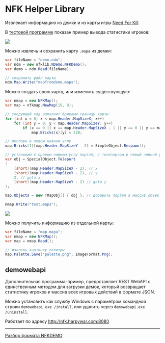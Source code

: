 NFK Helper Library
======

Извлекает информацию из демки и из карты игры [Need For Kill](http://needforkill.ru)

В [тестовой программе](https://github.com/HarpyWar/nfklib/blob/master/test/Program.cs) показан пример вывода статистики игроков:

![](http://i.imgur.com/Y4zmfdU.png)

Можно извлечь и сохранить карту `.mapa` из демки:
```cs
var fileName = "demo.ndm";
var ndm = new nfklib.NDemo.NFKDemo();
var demo = ndm.Read(fileName);

// сохранить файл карты
ndm.Map.Write("mapfromdemo.mapa");
```

Можно создать свою карту, или изменить существующую:

```cs
var nmap = new NFKMap();
var map = nfkmap.NewMap(15, 8);

// следующий код заполнит бриками границу карты
for (int x = 0; x < map.Header.MapSizeX; x++)
	for (int y = 0; y < map.Header.MapSizeY; y++)
		if (x == 0 || x == map.Header.MapSizeX - 1 || y == 0 || y == map.Header.MapSizeY - 1)
			map.Bricks[x][y] = 228;

// респавн в левом нижнем углу
map.Bricks[1][map.Header.MapSizeY - 2] = SimpleObject.Respawn();

// установим в правом нижнем углу портал, с телепортом в левый нижний угол
var obj = SpecialObject.Teleport
(
	(short)(map.Header.MapSizeX - 2), // x
	(short)(map.Header.MapSizeY - 2), // y
	2, // goto x
	(short)(map.Header.MapSizeY - 2) // goto y
);

map.Objects = new TMapObj[] { obj }; // добавить портал в массив объектов

nmap.Write("test.mapa");
```
![](http://i.imgur.com/eAna7FE.png)

Можно получить информацию из отдельной карты:
```cs
var fileName = "map.mapa";
var nmap = new NFKMap();
var map = nmap.Read();

// извлечь картинку палитры
map.Palette.Save("palette.png", ImageFormat.Png);
```

demowebapi
---
Дополнительная программа-пример, предоставляет REST WebAPI с единственным методом для загрузки демок, который возвращает статистику игроков и массив всех игровых действий в формате JSON.

Можно установить как службу Windows с параметром командной строки `demowebapi.exe /install`, или удалить через `demowebapi.exe /uninstall`.

Работает по адресу http://nfk.harpywar.com:8080

------------------------------

[Разбор формата NFKDEMO](https://github.com/HarpyWar/nfklib/wiki/Разбор-формата-NFKDEMO)
